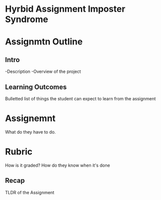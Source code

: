 # Hyrbid Assignment Imposter Syndrome

# Assignmtn Outline #

## Intro ##

-Description
-Overview of the project

## Learning Outcomes ##

Bulletted list of things the student can expect to learn from the assignment

# Assignemnt #

What do they have to do. 

# Rubric #

How is it graded? How do they know when it's done

## Recap ##

TLDR of the Assignment

